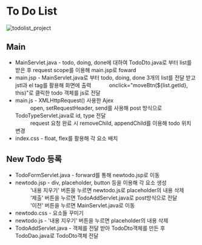 # To Do List
![todolist_project](https://user-images.githubusercontent.com/63232876/119270137-32b65c80-bc36-11eb-883b-959a93cf7df4.png)
## Main
  * MainServlet.java - todo, doing, done에 대하여 TodoDto.java로 부터 list를 받은 후 request scope를 이용해 main.jsp로 foward
  * main.jsp - MainServlet.java로 부터 todo, doing, done 3개의 list를 전달 받고 jstl과 el tag를 활용해 화면에 출력
    &nbsp;&nbsp;&nbsp;&nbsp;&nbsp;&nbsp;&nbsp;&nbsp;&nbsp;&nbsp;&nbsp;onclick="moveBtn(${list.getId}, this)"로 클릭한 todo 객체를 js로 전달
  * main.js - XMLHttpRequest() 사용한 Ajex<br>
    &nbsp;&nbsp;&nbsp;&nbsp;&nbsp;&nbsp;&nbsp;&nbsp;&nbsp;&nbsp;open, setRequestHeader, send를 사용해 post 방식으로 TodoTypeServlet.java로 id, type 전달<br>
    &nbsp;&nbsp;&nbsp;&nbsp;&nbsp;&nbsp;&nbsp;&nbsp;&nbsp;&nbsp;request 요청 완료 시 removeChild, appendChild를 이용해 todo 위치 변경
  * index.css - float, flex를 활용해 각 요소 배치

## New Todo 등록
  * TodoFormServlet.java - forward를 통해 newtodo.jsp로 이동
  * newtodo.jsp - div, placeholder, button 등을 이용해 각 요소 생성<br>
  &nbsp;&nbsp;&nbsp;&nbsp;&nbsp;&nbsp;&nbsp;&nbsp;&nbsp;&nbsp;'내용 지우기' 버튼을 누르면 newtodo.js로 placeholder의 내용 삭제<br>
  &nbsp;&nbsp;&nbsp;&nbsp;&nbsp;&nbsp;&nbsp;&nbsp;&nbsp;&nbsp;'제출' 버튼을 누르면 TodoAddServlet.java로 post방식으로 전달
  &nbsp;&nbsp;&nbsp;&nbsp;&nbsp;&nbsp;&nbsp;&nbsp;&nbsp;&nbsp;'이전' 버튼을 누르면 MainServlet.java로 이동
  * newtodo.css - 요소들 꾸미기
  * newtodo.js - '내용 지우기' 버튼을 누르면 placeholder의 내용 삭제
  * TodoAddServlet.java - 객체를 전달 받아 TodoDto객체를 만든 후 TodoDao.java로 TodoDto객체 전달
